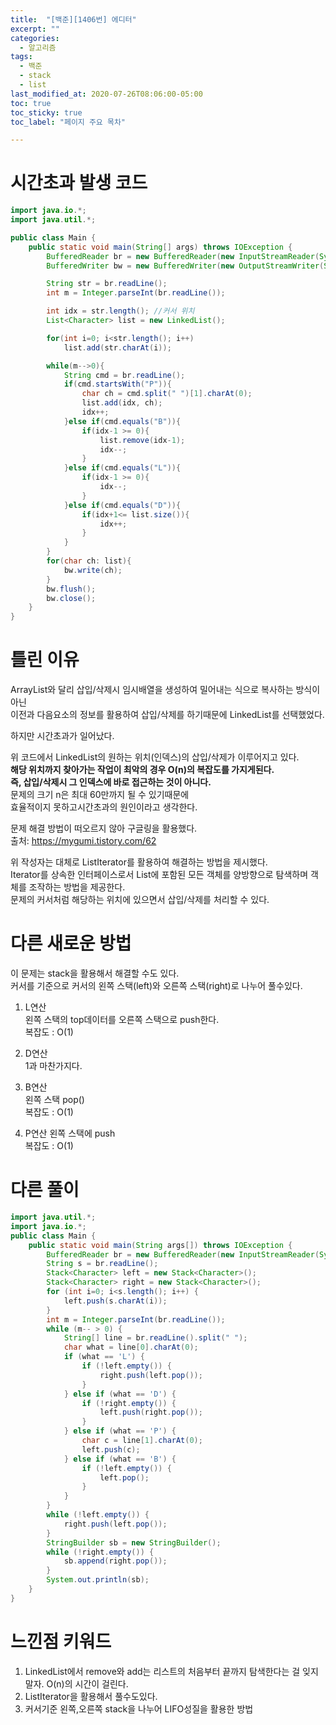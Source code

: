 ```yaml
---
title:  "[백준][1406번] 에디터"
excerpt: ""
categories:
  - 알고리즘
tags:
  - 백준
  - stack
  - list
last_modified_at: 2020-07-26T08:06:00-05:00
toc: true
toc_sticky: true
toc_label: "페이지 주요 목차"

---
```


# 시간초과 발생 코드

```java
import java.io.*;
import java.util.*;

public class Main {
    public static void main(String[] args) throws IOException {
        BufferedReader br = new BufferedReader(new InputStreamReader(System.in));
        BufferedWriter bw = new BufferedWriter(new OutputStreamWriter(System.out));

        String str = br.readLine();
        int m = Integer.parseInt(br.readLine());

        int idx = str.length(); //커서 위치
        List<Character> list = new LinkedList();

        for(int i=0; i<str.length(); i++)
            list.add(str.charAt(i));

        while(m-->0){
            String cmd = br.readLine();
            if(cmd.startsWith("P")){
                char ch = cmd.split(" ")[1].charAt(0);
                list.add(idx, ch);
                idx++;
            }else if(cmd.equals("B")){
                if(idx-1 >= 0){
                    list.remove(idx-1);
                    idx--;
                }
            }else if(cmd.equals("L")){
                if(idx-1 >= 0){
                    idx--;
                }
            }else if(cmd.equals("D")){
                if(idx+1<= list.size()){
                    idx++;
                }
            }
        }
        for(char ch: list){
            bw.write(ch);
        }
        bw.flush();
        bw.close();
    }
}
```


# 틀린 이유

ArrayList와 달리 삽입/삭제시 임시배열을 생성하여 밀어내는 식으로 복사하는 방식이아닌  
이전과 다음요소의 정보를 활용하여 삽입/삭제를 하기때문에 LinkedList를 선택했었다.  

하지만 시간초과가 일어났다.

위 코드에서 LinkedList의 원하는 위치(인덱스)의 삽입/삭제가 이루어지고 있다.  
__해당 위치까지 찾아가는 작업이  최악의 경우 O(n)의 복잡도를 가지게된다.__   
__즉, 삽입/삭제시 그 인덱스에 바로 접근하는 것이 아니다.__   
문제의 크기 n은 최대 60만까지 될 수 있기때문에  
효율적이지 못하고시간초과의 원인이라고 생각한다.


문제 해결 방법이 떠오르지 않아 구글링을 활용했다.  
출처: https://mygumi.tistory.com/62

위 작성자는 대체로 ListIterator를 활용하여 해결하는 방법을 제시했다.  
Iterator를 상속한 인터페이스로서 List에 포함된 모든 객체를 양방향으로 탐색하며 객체를 조작하는 방법을 제공한다.  
문제의 커서처럼 해당하는 위치에 있으면서 삽입/삭제를 처리할 수 있다.

# 다른 새로운 방법

이 문제는 stack을 활용해서 해결할 수도 있다.  
커서를 기준으로 커서의 왼쪽 스택(left)와 오른쪽 스택(right)로 나누어 풀수있다.  

1) L연산  
왼쪽 스택의 top데이터를 오른쪽 스택으로 push한다.  
복잡도 : O(1)

2) D연산  
1과 마찬가지다.

3) B연산  
왼쪽 스택 pop()  
복잡도 : O(1)

4) P연산
왼쪽 스택에 push   
복잡도 : O(1)

# 다른 풀이
```java
import java.util.*;
import java.io.*;
public class Main {
    public static void main(String args[]) throws IOException {
        BufferedReader br = new BufferedReader(new InputStreamReader(System.in));
        String s = br.readLine();
        Stack<Character> left = new Stack<Character>();
        Stack<Character> right = new Stack<Character>();
        for (int i=0; i<s.length(); i++) {
            left.push(s.charAt(i));
        }
        int m = Integer.parseInt(br.readLine());
        while (m-- > 0) {
            String[] line = br.readLine().split(" ");
            char what = line[0].charAt(0);
            if (what == 'L') {
                if (!left.empty()) {
                    right.push(left.pop());
                }
            } else if (what == 'D') {
                if (!right.empty()) {
                    left.push(right.pop());
                }
            } else if (what == 'P') {
                char c = line[1].charAt(0);
                left.push(c);
            } else if (what == 'B') {
                if (!left.empty()) {
                    left.pop();
                }
            }
        }
        while (!left.empty()) {
            right.push(left.pop());
        }
        StringBuilder sb = new StringBuilder();
        while (!right.empty()) {
            sb.append(right.pop());
        }
        System.out.println(sb);
    }
}
```

# 느낀점 키워드  
1. LinkedList에서 remove와 add는 리스트의 처음부터 끝까지 탐색한다는 걸 잊지말자. O(n)의 시간이 걸린다.  
2. ListIterator을 활용해서 풀수도있다.  
3. 커서기준 왼쪽,오른쪽 stack을 나누어 LIFO성질을 활용한 방법
